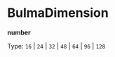 # BulmaDimension

**number**

Type: `16` | `24` | `32` | `48` | `64` | `96` | `128`

[// todo]: # (todo: look for uses is it for more than just image..?)